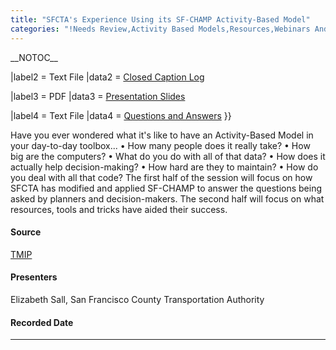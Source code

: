 ```yaml
---
title: "SFCTA's Experience Using its SF-CHAMP Activity-Based Model"
categories: "!Needs Review,Activity Based Models‏‎,Resources,Webinars And Videos"
---
```


\_\_NOTOC\_\_

|label2 = Text File
|data2 = [Closed Caption Log](http://media.tmiponline.org/webinars/2012/TMIP_ABM_Webinars/SFCTA_ABM/Transcript.txt)

|label3 = PDF
|data3 = [Presentation Slides](http://media.tmiponline.org/webinars/2012/TMIP_ABM_Webinars/SFCTA_ABM/SFCTA_ABM_Webinar_Nov_15_2012.pdf)

|label4 = Text File
|data4 = [Questions and Answers](http://media.tmiponline.org/webinars/2012/TMIP_ABM_Webinars/SFCTA_ABM/QandA.txt)
}}

Have you ever wondered what it's like to have an Activity-Based Model in your day-to-day toolbox... • How many people does it really take? • How big are the computers? • What do you do with all of that data? • How does it actually help decision-making? • How hard are they to maintain? • How do you deal with all that code? The first half of the session will focus on how SFCTA has modified and applied SF-CHAMP to answer the questions being asked by planners and decision-makers. The second half will focus on what resources, tools and tricks have aided their success.

#### Source

[TMIP](TMIP)

#### Presenters

Elizabeth Sall, San Francisco County Transportation Authority

#### Recorded Date

------------------------------------------------------------------------

<comments />

